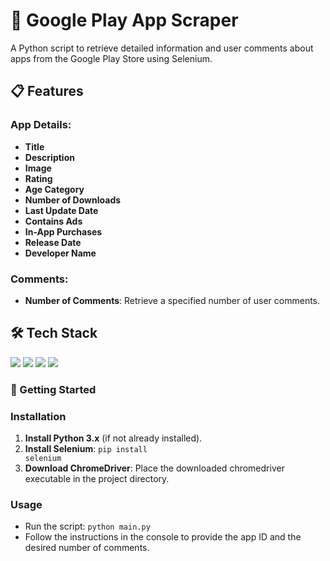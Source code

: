 # 📱 Google Play App Scraper

A Python script to retrieve detailed information and user comments about apps from the Google Play Store using Selenium.

## 📋 Features

### App Details:
- **Title**
- **Description**
- **Image**
- **Rating**
- **Age Category**
- **Number of Downloads**
- **Last Update Date**
- **Contains Ads**
- **In-App Purchases**
- **Release Date**
- **Developer Name**

### Comments:
- **Number of Comments**: Retrieve a specified number of user comments.

## 🛠️ Tech Stack

<div>
  <img src="https://img.shields.io/badge/Language-Python-3776AB?style=for-the-badge&logo=python" />
  <img src="https://img.shields.io/badge/Library-Selenium-43B02A?style=for-the-badge&logo=selenium" />
  <img src="https://img.shields.io/badge/Browser-Chrome-4285F4?style=for-the-badge&logo=googlechrome" />
  <img src="https://img.shields.io/badge/Driver-ChromeDriver-2C5D8D?style=for-the-badge" />
</div>

### 🚀 Getting Started

### Installation

1. **Install Python 3.x** 
   (if not already installed).
2. **Install Selenium**:
   <code>pip install selenium</code>
3. **Download ChromeDriver**:
   Place the downloaded chromedriver executable in the project directory.

### Usage
- Run the script: <code>python main.py</code>
- Follow the instructions in the console to provide the app ID and the desired number of comments.
